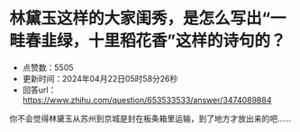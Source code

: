# 林黛玉这样的大家闺秀，是怎么写出“一畦春韭绿，十里稻花香”这样的诗句的？
- 点赞数：5505
- 更新时间：2024年04月22日05时58分26秒
- 回答url：https://www.zhihu.com/question/653533533/answer/3474089884
<body>
 <p data-pid="uB6W-Ugm">你不会觉得林黛玉从苏州到京城是封在板条箱里运输，到了地方才放出来的吧……</p>
</body>